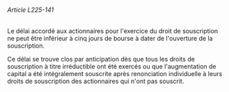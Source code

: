 ###### Article L225-141

Le délai accordé aux actionnaires pour l'exercice du droit de souscription ne peut être inférieur à cinq jours de bourse à dater de l'ouverture de la souscription.

Ce délai se trouve clos par anticipation dès que tous les droits de souscription à titre irréductible ont été exercés ou que l'augmentation de capital a été intégralement souscrite après renonciation individuelle à leurs droits de souscription des actionnaires qui n'ont pas souscrit.

